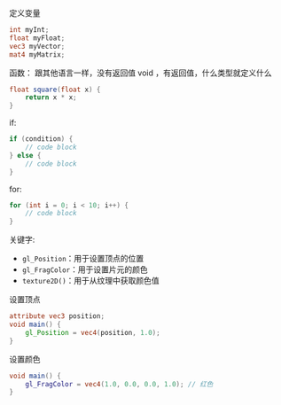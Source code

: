 
定义变量
```glsl
int myInt;
float myFloat;
vec3 myVector;
mat4 myMatrix;
```

函数：
跟其他语言一样，没有返回值 void ，有返回值，什么类型就定义什么
```glsl
float square(float x) {
    return x * x;
}
```

if:
```glsl
if (condition) {
    // code block
} else {
    // code block
}
```

for:
```glsl
for (int i = 0; i < 10; i++) {
    // code block
}
```

关键字:
- `gl_Position`：用于设置顶点的位置
- `gl_FragColor`：用于设置片元的颜色
- `texture2D()`：用于从纹理中获取颜色值

设置顶点
```glsl
attribute vec3 position;
void main() {
    gl_Position = vec4(position, 1.0);
}
```

设置颜色
```glsl
void main() {
    gl_FragColor = vec4(1.0, 0.0, 0.0, 1.0); // 红色
}
```